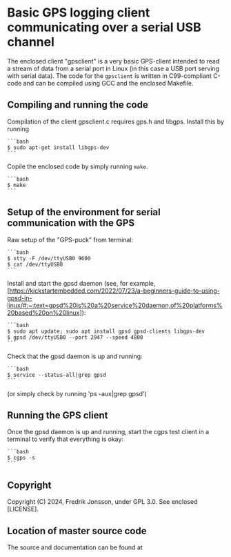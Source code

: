 # Basic GPS logging client communicating over a serial USB channel

The enclosed client "gpsclient" is a very basic GPS-client intended to read a
stream of data from a serial port in Linux (in this case a USB port serving
with serial data). The code for the `gpsclient` is written in C99-compliant
C-code and can be compiled using GCC and the enclosed Makefile.

## Compiling and running the code

Compilation of the client gpsclient.c requires gps.h and libgps. Install this
by running

    ```bash
    $ sudo apt-get install libgps-dev
    ```

Copile the enclosed code by simply running `make`.

    ```bash
    $ make
    ```

## Setup of the environment for serial communication with the GPS

Raw setup of the "GPS-puck" from terminal:

    ```bash
    $ stty -F /dev/ttyUSB0 9600
    $ cat /dev/ttyUSB0
    ```

Install and start the gpsd daemon (see, for example, [https://kickstartembedded.com/2022/07/23/a-beginners-guide-to-using-gpsd-in-linux/#:~:text=gpsd%20is%20a%20service%20daemon,of%20platforms%20based%20on%20linux]):

    ```bash
    $ sudo apt update; sudo apt install gpsd gpsd-clients libgps-dev
    $ gpsd /dev/ttyUSB0 --port 2947 --speed 4800
    ```

Check that the gpsd daemon is up and running:

    ```bash
    $ service --status-all|grep gpsd
    ```

(or simply check by running 'ps -aux|grep gpsd')

## Running the GPS client

Once the gpsd daemon is up and running, start the cgps test client in a
terminal to verify that everything is okay:

    ```bash
    $ cgps -s
    ```

## Copyright
Copyright (C) 2024, Fredrik Jonsson, under GPL 3.0. See enclosed [LICENSE].

## Location of master source code
The source and documentation can be found at 